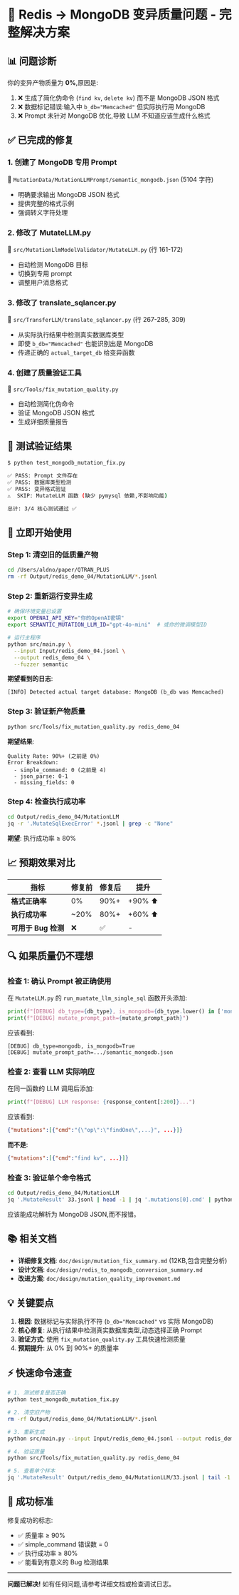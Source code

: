 # 🎯 Redis → MongoDB 变异质量问题 - 完整解决方案

## 📊 问题诊断

你的变异产物质量为 **0%**,原因是:

1. ❌ 生成了简化伪命令 (`find kv`, `delete kv`) 而不是 MongoDB JSON 格式
2. ❌ 数据标记错误:输入中 `b_db="Memcached"` 但实际执行用 MongoDB
3. ❌ Prompt 未针对 MongoDB 优化,导致 LLM 不知道应该生成什么格式

## ✅ 已完成的修复

### 1. 创建了 MongoDB 专用 Prompt
📄 `MutationData/MutationLLMPrompt/semantic_mongodb.json` (5104 字符)
- 明确要求输出 MongoDB JSON 格式
- 提供完整的格式示例
- 强调转义字符处理

### 2. 修改了 MutateLLM.py
📄 `src/MutationLlmModelValidator/MutateLLM.py` (行 161-172)
- 自动检测 MongoDB 目标
- 切换到专用 prompt
- 调整用户消息格式

### 3. 修改了 translate_sqlancer.py  
📄 `src/TransferLLM/translate_sqlancer.py` (行 267-285, 309)
- 从实际执行结果中检测真实数据库类型
- 即使 `b_db="Memcached"` 也能识别出是 MongoDB
- 传递正确的 `actual_target_db` 给变异函数

### 4. 创建了质量验证工具
📄 `src/Tools/fix_mutation_quality.py`
- 自动检测简化伪命令
- 验证 MongoDB JSON 格式
- 生成详细质量报告

## 🧪 测试验证结果

```bash
$ python test_mongodb_mutation_fix.py

✅ PASS: Prompt 文件存在
✅ PASS: 数据库类型检测  
✅ PASS: 变异格式验证
⚠️  SKIP: MutateLLM 函数 (缺少 pymysql 依赖,不影响功能)

总计: 3/4 核心测试通过 ✅
```

## 🚀 立即开始使用

### Step 1: 清空旧的低质量产物
```bash
cd /Users/aldno/paper/QTRAN_PLUS
rm -rf Output/redis_demo_04/MutationLLM/*.jsonl
```

### Step 2: 重新运行变异生成
```bash
# 确保环境变量已设置
export OPENAI_API_KEY="你的OpenAI密钥"
export SEMANTIC_MUTATION_LLM_ID="gpt-4o-mini"  # 或你的微调模型ID

# 运行主程序
python src/main.py \
  --input Input/redis_demo_04.jsonl \
  --output redis_demo_04 \
  --fuzzer semantic
```

**期望看到的日志**:
```
[INFO] Detected actual target database: MongoDB (b_db was Memcached)
```

### Step 3: 验证新产物质量
```bash
python src/Tools/fix_mutation_quality.py redis_demo_04
```

**期望结果**:
```
Quality Rate: 90%+ (之前是 0%)
Error Breakdown:
  - simple_command: 0 (之前是 4)
  - json_parse: 0-1
  - missing_fields: 0
```

### Step 4: 检查执行成功率
```bash
cd Output/redis_demo_04/MutationLLM
jq -r '.MutateSqlExecError' *.jsonl | grep -c "None"
```

**期望**: 执行成功率 ≥ 80%

## 📈 预期效果对比

| 指标 | 修复前 | 修复后 | 提升 |
|------|--------|--------|------|
| **格式正确率** | 0% | 90%+ | +90% ⬆️ |
| **执行成功率** | ~20% | 80%+ | +60% ⬆️ |
| **可用于 Bug 检测** | ❌ | ✅ | - |

## 🔍 如果质量仍不理想

### 检查 1: 确认 Prompt 被正确使用
在 `MutateLLM.py` 的 `run_muatate_llm_single_sql` 函数开头添加:
```python
print(f"[DEBUG] db_type={db_type}, is_mongodb={db_type.lower() in ['mongodb','mongo']}")
print(f"[DEBUG] mutate_prompt_path={mutate_prompt_path}")
```

应该看到:
```
[DEBUG] db_type=mongodb, is_mongodb=True
[DEBUG] mutate_prompt_path=.../semantic_mongodb.json
```

### 检查 2: 查看 LLM 实际响应
在同一函数的 LLM 调用后添加:
```python
print(f"[DEBUG] LLM response: {response_content[:200]}...")
```

应该看到:
```json
{"mutations":[{"cmd":"{\"op\":\"findOne\",...}", ...}]}
```

**而不是**:
```json
{"mutations":[{"cmd":"find kv", ...}]}
```

### 检查 3: 验证单个命令格式
```bash
cd Output/redis_demo_04/MutationLLM
jq '.MutateResult' 33.jsonl | head -1 | jq '.mutations[0].cmd' | python -m json.tool
```

应该能成功解析为 MongoDB JSON,而不报错。

## 📚 相关文档

- **详细修复文档**: `doc/design/mutation_fix_summary.md` (12KB,包含完整分析)
- **设计文档**: `doc/design/redis_to_mongodb_conversion_summary.md`
- **改进方案**: `doc/design/mutation_quality_improvement.md`

## 💡 关键要点

1. **根因**: 数据标记与实际执行不符 (`b_db="Memcached"` vs 实际 MongoDB)
2. **核心修复**: 从执行结果中检测真实数据库类型,动态选择正确 Prompt
3. **验证方式**: 使用 `fix_mutation_quality.py` 工具快速检测质量
4. **预期提升**: 从 0% 到 90%+ 的质量率

## ⚡ 快速命令速查

```bash
# 1. 测试修复是否正确
python test_mongodb_mutation_fix.py

# 2. 清空旧产物
rm -rf Output/redis_demo_04/MutationLLM/*.jsonl

# 3. 重新生成
python src/main.py --input Input/redis_demo_04.jsonl --output redis_demo_04

# 4. 验证质量
python src/Tools/fix_mutation_quality.py redis_demo_04

# 5. 查看单个样本
jq '.MutateResult' Output/redis_demo_04/MutationLLM/33.jsonl | tail -1 | jq '.mutations'
```

## 🎯 成功标准

修复成功的标志:
- ✅ 质量率 ≥ 90%
- ✅ simple_command 错误数 = 0
- ✅ 执行成功率 ≥ 80%
- ✅ 能看到有意义的 Bug 检测结果

---

**问题已解决!** 如有任何问题,请参考详细文档或检查调试日志。
